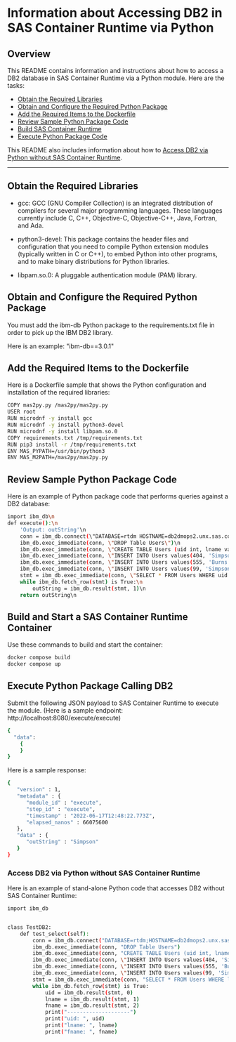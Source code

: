 # Information about Accessing DB2 in SAS Container Runtime via Python

## Overview<a name="intro"></a>

This README contains information and instructions about how to access a DB2 database in SAS Container Runtime via a Python module. Here are the tasks:

* [Obtain the Required Libraries](#libreq)
* [Obtain and Configure the Required Python Package](#pythonpkgreq)
* [Add the Required Items to the Dockerfile](#addreq)
* [Review Sample Python Package Code](#code)
* [Build SAS Container Runtime](#build)
* [Execute Python Package Code](#exec)

This README also includes information about how to [Access DB2 via Python without SAS Container Runtime](#other).

---

## Obtain the Required Libraries<a name="libreq"></a>

* gcc: GCC (GNU Compiler Collection) is an integrated distribution of compilers for several major programming languages. These languages currently include C, C++, Objective-C, Objective-C++, Java, Fortran, and Ada.

* python3-devel: This package contains the header files and configuration that you need to compile Python extension modules (typically written in C or C++), to embed Python into other programs, and to make binary distributions for Python libraries.

* libpam.so.0: A pluggable authentication module (PAM) library.

## Obtain and Configure the Required Python Package<a name="pythonpkgreq"></a>

You must add the ibm-db Python package to the requirements.txt file in order to pick up the IBM DB2 library. 

Here is an example: "ibm-db==3.0.1"

## Add the Required Items to the Dockerfile<a name="addreq"></a>

Here is a Dockerfile sample that shows the Python configuration and installation of the required libraries:

```sh
COPY mas2py.py /mas2py/mas2py.py
USER root
RUN microdnf -y install gcc
RUN microdnf -y install python3-devel
RUN microdnf -y install libpam.so.0
COPY requirements.txt /tmp/requirements.txt
RUN pip3 install -r /tmp/requirements.txt 
ENV MAS_PYPATH=/usr/bin/python3
ENV MAS_M2PATH=/mas2py/mas2py.py
```

## Review Sample Python Package Code<a name="code"></a>

Here is an example of Python package code that performs queries against a DB2 database:

```sh
import ibm_db\n
def execute():\n
    'Output: outString'\n
    conn = ibm_db.connect(\"DATABASE=rtdm HOSTNAME=db2dmops2.unx.sas.com PORT=50001 PROTOCOL=TCPIP UID=***** PWD = *****\", \"\", \"\")\n
    ibm_db.exec_immediate(conn, \"DROP Table Users\")\n
    ibm_db.exec_immediate(conn, \"CREATE TABLE Users (uid int, lname varchar(255), fname varchar(255))\")\n
    ibm_db.exec_immediate(conn, \"INSERT INTO Users values(404, 'Simpson', 'Homer')\")\n
    ibm_db.exec_immediate(conn, \"INSERT INTO Users values(555, 'Burns', 'Montgomery')\")\n
    ibm_db.exec_immediate(conn, \"INSERT INTO Users values(99, 'Simpson', 'Maggie')\")\n
    stmt = ibm_db.exec_immediate(conn, \"SELECT * FROM Users WHERE uid = 404\")\n
    while ibm_db.fetch_row(stmt) is True:\n
        outString = ibm_db.result(stmt, 1)\n
    return outString\n
```

## Build and Start a SAS Container Runtime Container<a name="build"></a>

Use these commands to build and start the container:

```sh
docker compose build
docker compose up
```

## Execute Python Package Calling DB2<a name="exec"></a>


Submit the following JSON payload to SAS Container Runtime to execute the module. (Here is a sample endpoint: http://localhost:8080/execute/execute)

```sh
{
  "data":
    {
    }
}
```

Here is a sample response:

```sh
{
   "version" : 1,
   "metadata" : {
      "module_id" : "execute",
      "step_id" : "execute",
      "timestamp" : "2022-06-17T12:48:22.773Z",
      "elapsed_nanos" : 66075600
   },
   "data" : {
      "outString" : "Simpson"
   }
}
```

### Access DB2 via Python without SAS Container Runtime<a name="other"></a>

Here is an example of stand-alone Python code that accesses DB2 without SAS Container Runtime:

```sh
import ibm_db


class TestDB2:
    def test_select(self):
        conn = ibm_db.connect("DATABASE=rtdm;HOSTNAME=db2dmops2.unx.sas.com;PORT=50001;PROTOCOL=TCPIP;UID=*****;PWD = *****;", "", "")
        ibm_db.exec_immediate(conn, "DROP Table Users")
        ibm_db.exec_immediate(conn, "CREATE TABLE Users (uid int, lname varchar(255), fname varchar(255))")
        ibm_db.exec_immediate(conn, \"INSERT INTO Users values(404, 'Simpson', 'Homer')\")\n
        ibm_db.exec_immediate(conn, \"INSERT INTO Users values(555, 'Burns', 'Montgomery')\")\n
        ibm_db.exec_immediate(conn, \"INSERT INTO Users values(99, 'Simpson', 'Maggie')\")\n
        stmt = ibm_db.exec_immediate(conn, "SELECT * FROM Users WHERE lname = 'Simpson'")
        while ibm_db.fetch_row(stmt) is True:
            uid = ibm_db.result(stmt, 0)
            lname = ibm_db.result(stmt, 1)
            fname = ibm_db.result(stmt, 2)
            print("--------------------")
            print("uid: ", uid)
            print("lname: ", lname)
            print("fname: ", fname)
```